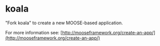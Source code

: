 koala
=====

"Fork koala" to create a new MOOSE-based application.

For more information see: [http://mooseframework.org/create-an-app/](http://mooseframework.org/create-an-app/)
